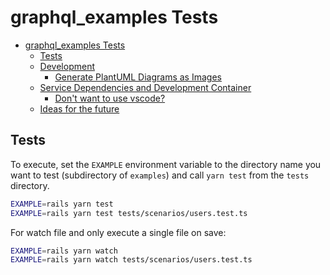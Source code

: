 # graphql_examples Tests

- [graphql_examples Tests](#graphql_examples-tests)
  - [Tests](#tests)
  - [Development](#development)
    - [Generate PlantUML Diagrams as Images](#generate-plantuml-diagrams-as-images)
  - [Service Dependencies and Development Container](#service-dependencies-and-development-container)
    - [Don't want to use vscode?](#dont-want-to-use-vscode)
  - [Ideas for the future](#ideas-for-the-future)

## Tests

To execute, set the `EXAMPLE` environment variable to the directory name
you want to test (subdirectory of `examples`) and call `yarn test` from
the `tests` directory.

```bash
EXAMPLE=rails yarn test
EXAMPLE=rails yarn test tests/scenarios/users.test.ts
```

For watch file and only execute a single file on save:

```bash
EXAMPLE=rails yarn watch
EXAMPLE=rails yarn watch tests/scenarios/users.test.ts
```
